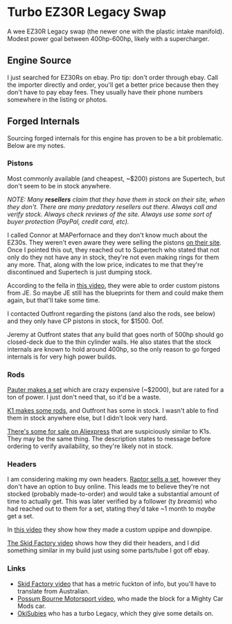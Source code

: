 # Turbo EZ30R Legacy Swap
A wee EZ30R Legacy swap (the newer one with the plastic intake manifold). Modest power goal between 400hp-600hp, likely with a supercharger. 

## Engine Source
I just searched for EZ30Rs on ebay. Pro tip: don't order through ebay. Call the importer directly and order, you'll get a better price because then they don't have to pay ebay fees. They usually have their phone numbers somewhere in the listing or photos.

## Forged Internals
Sourcing forged internals for this engine has proven to be a bit problematic. Below are my notes.

### Pistons
Most commonly available (and cheapest, ~$200) pistons are Supertech, but don't seem to be in stock anywhere.

*NOTE: Many **resellers** claim that they have them in stock on their site, when they don't. There are many predatory resellers out there. Always call and verify stock. Always check reviews of the site. Always use some sort of buyer protection (PayPal, credit card, etc).*

I called Connor at MAPerfornace and they don't know much about the EZ30s. They weren't even aware they were selling the pistons [on their site](https://www.maperformance.com/products/supertech-subaru-ez30r-89-20mm-bore-18cc-dish-8-5-1-cr-pistons-set-of-6-use-w-swf20070-0-p6-su8920-n18-h13). Once I pointed this out, they reached out to Supertech who stated that not only do they not have any in stock, they're not even making rings for them any more. That, along with the low price, indicates to me that they're discontinued and Supertech is just dumping stock.

According to the fella in [this video](https://www.youtube.com/watch?v=Dv1laGYsxtE), they were able to order custom pistons from JE. So maybe JE still has the blueprints for them and could make them again, but that'll take some time.

I contacted Outfront regarding the pistons (and also the rods, see below) and they only have CP pistons in stock, for $1500. Oof.

Jeremy at Outfront states that any build that goes north of 500hp should go closed-deck due to the thin cylinder walls. He also states that the stock internals are known to hold around 400hp, so the only reason to go forged internals is for very high power builds.


### Rods
[Pauter makes a set](https://pauter.com/shop/rods/subaru/subaru-3-0l-ez30-h6-rods/) which are crazy expensive (~$2000), but are rated for a ton of power. I just don't need that, so it'd be a waste.

[K1 makes some rods](https://k1technologies.com/-039dd17132), and Outfront has some in stock. I wasn't able to find them in stock anywhere else, but I didn't look very hard.

[There's some for sale on Aliexpress](https://www.aliexpress.us/item/2251801636123391.html) that are suspiciously similar to K1s. They may be the same thing. The description states to message before ordering to verify availability, so they're likely not in stock.

### Headers
I am considering making my own headers. [Raptor sells a set](https://raptorsc.com.au/subaru/subaru-libertylegacy-4-gen-ez30-header/), however they don't have an option to buy online. This leads me to believe they're not stocked (probably made-to-order) and would take a substantial amount of time to actually get. This was later verified by a follower (ty *breamis*) who had reached out to them for a set, stating they'd take ~1 month to *maybe* get a set.

In [this video](https://www.youtube.com/watch?v=Q8vW6qYIfWk) they show how they made a custom uppipe and downpipe. 

[The Skid Factory video](https://www.youtube.com/watch?v=UhJgvKnuIZg) shows how they did their headers, and I did something similar in my build just using some parts/tube I got off ebay.

### Links
- [Skid Factory video](https://www.youtube.com/watch?v=UhJgvKnuIZg) that has a metric fuckton of info, but you'll have to translate from Australian.
- [Possum Bourne Motorsport video](https://www.youtube.com/watch?v=Dv1laGYsxtE), who made the block for a Mighty Car Mods car.
- [OkiSubies](https://www.youtube.com/watch?v=Q8vW6qYIfWk) who has a turbo Legacy, which they give some details on. 